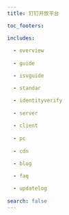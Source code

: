 ```yaml
---
title: 钉钉开放平台 

toc_footers:

includes:
  
  - overview
  
  - guide

  - isvguide

  - standar

  - identityverify
  
  - server
  
  - client
  
  - pc
  
  - cdn

  - blog
    
  - faq

  - updatelog
 
search: false
--- 
```


